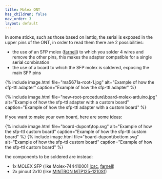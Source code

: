 ```yaml
---
title: Molex ONT
has_children: false
nav_order: 3
layout: default
---
```


In some sticks, such as those based on lantiq, the serial is exposed in the upper pins of the ONT, in order to read them there are 2 possibilities:
- the use of an SFP molex ([farnell](https://it.farnell.com/en-IT/molex/74441-0001/connector-sfp-rcpt-20pos-smt/dp/2112385)) to which you solder 4 wires and remove the other pins, this makes the adapter compatible for a single serial combination
- the use of a board to which the SFP molex is soldered, exposing the main SFP pins

{% include image.html file="ma5671a-root-1.jpg"  alt="Example of how the sfp-ttl adapter" caption="Example of how the sfp-ttl adapter" %}

{% include image.html file="new-root-procedure\board-molex-arduino.jpg"  alt="Example of how the sfp-ttl adapter with a custom board" caption="Example of how the sfp-ttl adapter with a custom board" %}

if you want to make your own board, here are some ideas:


{% include image.html file="board-dupont\top.svg"  alt="Example of how the sfp-ttl custom board" caption="Example of how the sfp-ttl custom board" %}
{% include image.html file="board-dupont\bottom.svg"  alt="Example of how the sfp-ttl custom board" caption="Example of how the sfp-ttl custom board" %}

the components to be soldered are instead:
- 1x MOLEX SFP (like Molex-744410001 [lcsc](https://www.lcsc.com/product-detail/Card-Edge-Connectors_MOLEX-744410001_C277615.html), [farnell](https://it.farnell.com/en-IT/molex/74441-0001/connector-sfp-rcpt-20pos-smt/dp/2112385))
- 2x pinout 2x10 (like [MINTRON MTP125-1210S1](https://www.lcsc.com/product-detail/Pin-Header-Female-Header_MINTRON-MTP125-1210S1_C358699.html))
